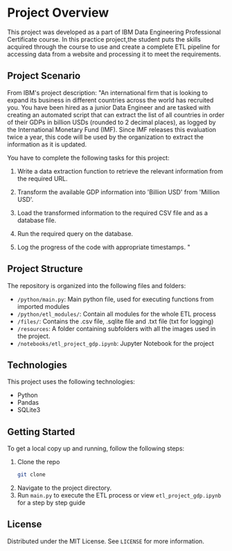 # Project Overview

This project was developed as a part of IBM Data Engineering Professional Certificate course. In this practice project,the student puts the skills acquired through the course to use and create a complete ETL pipeline for accessing data from a website and processing it to meet the requirements.

## Project Scenario

From IBM's project description:
"An international firm that is looking to expand its business in different countries across the world has recruited you. You have been hired as a junior Data Engineer and are tasked with creating an automated script that can extract the list of all countries in order of their GDPs in billion USDs (rounded to 2 decimal places), as logged by the International Monetary Fund (IMF). Since IMF releases this evaluation twice a year, this code will be used by the organization to extract the information as it is updated.

You have to complete the following tasks for this project:

1. Write a data extraction function to retrieve the relevant information from the required URL.

2. Transform the available GDP information into 'Billion USD' from 'Million USD'.

3. Load the transformed information to the required CSV file and as a database file.

4. Run the required query on the database.

5. Log the progress of the code with appropriate timestamps.
   "

## Project Structure

The repository is organized into the following files and folders:

- `/python/main.py`: Main python file, used for executing functions from imported modules
- `/python/etl_modules/`: Contain all modules for the whole ETL process
- `/files/`: Contains the .csv file, .sqlite file and .txt file (txt for logging)
- `/resources`: A folder containing subfolders with all the images used in the project.
- `/notebooks/etl_project_gdp.ipynb`: Jupyter Notebook for the project

## Technologies

This project uses the following technologies:

- Python
- Pandas
- SQLite3

## Getting Started

To get a local copy up and running, follow the following steps:

1. Clone the repo
   ```sh
   git clone
   ```
2. Navigate to the project directory.
3. Run `main.py` to execute the ETL process or view `etl_project_gdp.ipynb` for a step by step guide

## License

Distributed under the MIT License. See `LICENSE` for more information.
